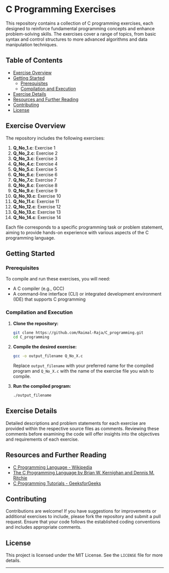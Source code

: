 # C Programming Exercises

This repository contains a collection of C programming exercises, each designed to reinforce fundamental programming concepts and enhance problem-solving skills. The exercises cover a range of topics, from basic syntax and control structures to more advanced algorithms and data manipulation techniques.

## Table of Contents

- [Exercise Overview](#exercise-overview)
- [Getting Started](#getting-started)
  - [Prerequisites](#prerequisites)
  - [Compilation and Execution](#compilation-and-execution)
- [Exercise Details](#exercise-details)
- [Resources and Further Reading](#resources-and-further-reading)
- [Contributing](#contributing)
- [License](#license)

## Exercise Overview

The repository includes the following exercises:

1. **Q_No_1.c**: Exercise 1
2. **Q_No_2.c**: Exercise 2
3. **Q_No_3.c**: Exercise 3
4. **Q_No_4.c**: Exercise 4
5. **Q_No_5.c**: Exercise 5
6. **Q_No_6.c**: Exercise 6
7. **Q_No_7.c**: Exercise 7
8. **Q_No_8.c**: Exercise 8
9. **Q_No_9.c**: Exercise 9
10. **Q_No_10.c**: Exercise 10
11. **Q_No_11.c**: Exercise 11
12. **Q_No_12.c**: Exercise 12
13. **Q_No_13.c**: Exercise 13
14. **Q_No_14.c**: Exercise 14

Each file corresponds to a specific programming task or problem statement, aiming to provide hands-on experience with various aspects of the C programming language.

## Getting Started

### Prerequisites

To compile and run these exercises, you will need:

- A C compiler (e.g., GCC)
- A command-line interface (CLI) or integrated development environment (IDE) that supports C programming

### Compilation and Execution

1. **Clone the repository:**

   ```bash
   git clone https://github.com/Raimal-Raja/C_programming.git
   cd C_programming
   ```


2. **Compile the desired exercise:**

   ```bash
   gcc -o output_filename Q_No_X.c
   ```


   Replace `output_filename` with your preferred name for the compiled program and `Q_No_X.c` with the name of the exercise file you wish to compile.

3. **Run the compiled program:**

   ```bash
   ./output_filename
   ```


## Exercise Details

Detailed descriptions and problem statements for each exercise are provided within the respective source files as comments. Reviewing these comments before examining the code will offer insights into the objectives and requirements of each exercise.

## Resources and Further Reading

- [C Programming Language - Wikipedia](https://en.wikipedia.org/wiki/C_(programming_language))
- [The C Programming Language by Brian W. Kernighan and Dennis M. Ritchie](https://en.wikipedia.org/wiki/The_C_Programming_Language)
- [C Programming Tutorials - GeeksforGeeks](https://www.geeksforgeeks.org/c-programming-language/)

## Contributing

Contributions are welcome! If you have suggestions for improvements or additional exercises to include, please fork the repository and submit a pull request. Ensure that your code follows the established coding conventions and includes appropriate comments.

## License

This project is licensed under the MIT License. See the `LICENSE` file for more details.

---

